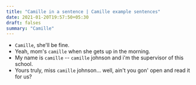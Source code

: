 ```yaml
---
title: "Camille in a sentence | Camille example sentences"
date: 2021-01-20T19:57:50+05:30
draft: falses
summary: "Camille"
---
```

- `Camille`, she'll be fine.
- Yeah, mom's `camille` when she gets up in the morning.
- My name is `camille` -- `camille` johnson and i'm the supervisor of this school.
- Yours truly, miss `camille` johnson... well, ain't you gon' open and read it for us?
                 
